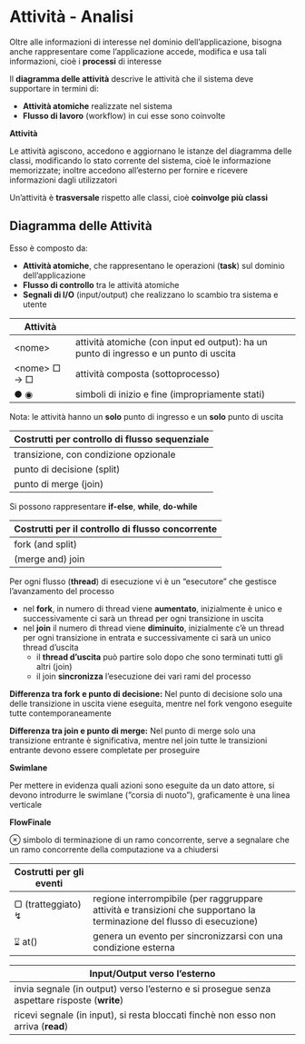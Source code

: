 # Attività - Analisi

Oltre alle informazioni di interesse nel dominio dell’applicazione, bisogna anche rappresentare come l’applicazione accede, modifica e usa tali informazioni, cioè i **processi** di interesse

Il **diagramma delle attività** descrive le attività che il sistema deve supportare in termini di:

- **Attività atomiche** realizzate nel sistema
- **Flusso di lavoro** (workflow) in cui esse sono coinvolte

**Attività**

Le attività agiscono, accedono e aggiornano le istanze del diagramma delle classi, modificando lo stato corrente del sistema, cioè le informazione memorizzate; inoltre accedono all’esterno per fornire e ricevere informazioni dagli utilizzatori

Un’attività è **trasversale** rispetto alle classi, cioè **coinvolge più classi**

## Diagramma delle Attività

Esso è composto da:

- **Attività atomiche**, che rappresentano le operazioni (**task**) sul dominio dell’applicazione
- **Flusso di controllo** tra le attività atomiche
- **Segnali di I/O** (input/output) che realizzano lo scambio tra sistema e utente

| **Attività** |  |
| --- | --- |
| \<nome\> | attività atomiche (con input ed output): ha un punto di ingresso e un punto di uscita |
| \<nome\>   □ → □ | attività composta (sottoprocesso) |
| ● ◉ | simboli di inizio e fine (impropriamente stati) |

Nota: le attività hanno un **solo** punto di ingresso e un **solo** punto di uscita

| **Costrutti per controllo di flusso sequenziale** |  
| --- |
| transizione, con condizione opzionale |
| punto di decisione (split) |
| punto di merge (join) |

Si possono rappresentare **if-else**, **while**, **do-while**

| **Costrutti per il controllo di flusso concorrente** |  
| --- |                               
| fork (and split) |
| (merge and) join |

Per ogni flusso (**thread**) di esecuzione vi è un “esecutore” che gestisce l’avanzamento del processo

- nel **fork**, in numero di thread viene **aumentato**, inizialmente è unico e successivamente ci sarà un thread per ogni transizione in uscita
- nel **join** il numero di thread viene **diminuito**, inizialmente c’è un thread per ogni transizione in entrata e successivamente ci sarà un unico thread d’uscita
    - il **thread d’uscita** può partire solo dopo che sono terminati tutti gli altri (join)
    - il join **sincronizza** l’esecuzione dei vari rami del processo

**Differenza tra fork e punto di decisione:** Nel punto di decisione solo una delle transizione in uscita viene eseguita, mentre nel fork vengono eseguite tutte contemporaneamente

**Differenza tra join e punto di merge:** Nel punto di merge solo una transizione entrante è significativa, mentre nel join tutte le transizioni entrante devono essere completate per proseguire

**Swimlane**

Per mettere in evidenza quali azioni sono eseguite da un dato attore, si devono introdurre le swimlane (”corsia di nuoto”), graficamente è una linea verticale

**FlowFinale**

⊗ simbolo di terminazione di un ramo concorrente, serve a segnalare che un ramo concorrente della computazione va a chiudersi

| **Costrutti per gli eventi** |  |
| --- | --- |
| ▢ (tratteggiato) ↯ | regione interrompibile (per raggruppare attività e transizioni che supportano la terminazione del flusso di esecuzione) |
| ⌛︎ at() | genera un evento per sincronizzarsi con una condizione esterna |

| **Input/Output verso l’esterno** |  
| --- |
|invia segnale (in output) verso l’esterno e si prosegue senza aspettare risposte (**write**) |
|ricevi segnale (in input), si resta bloccati finchè non esso non arriva (**read**) |
